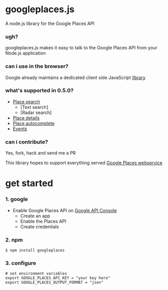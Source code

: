 # googleplaces.js

A node.js library for the Google Places API

### ugh?

googleplaces.js makes it easy to talk to the Google Places API from your Node.js application

### can i use in the browser?

Google already maintains a dedicated client side JavaScript [library](https://developers.google.com/places/javascript/)

### what's supported in 0.5.0?

- [Place search](https://developers.google.com/places/webservice/search)
    - [Text search]
    - [Radar search]
- [Place details](https://developers.google.com/places/webservice/details)
- [Place autocomplete](https://developers.google.com/places/webservice/autocomplete)
- [Events](https://developers.google.com/places/documentation/events)

### can i contribute?

Yes, fork, hack and send me a PR

This library hopes to support everything served [Google Places webservice](https://developers.google.com/places/webservice/intro)

# get started

### 1. google

- Enable Google Places API on [Google API Console](https://console.developers.google.com)
    - Create an app
    - Enable the Places API
    - Create credentials

### 2. npm

    $ npm install googleplaces

### 3. configure

    # set environment variables
    export GOOGLE_PLACES_API_KEY = "your key here"
    export GOOGLE_PLACES_OUTPUT_FORMAT = "json"
